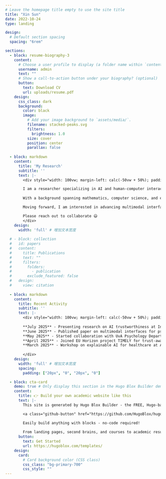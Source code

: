 ```yaml
---
# Leave the homepage title empty to use the site title
title: "Xin Sun"
date: 2022-10-24
type: landing

design:
  # Default section spacing
  spacing: "6rem"

sections:
  - block: resume-biography-3
    content:
      # Choose a user profile to display (a folder name within `content/authors/`)
      username: admin
      text: ""
      # Show a call-to-action button under your biography? (optional)
      button:
        text: Download CV
        url: uploads/resume.pdf
    design:
      css_class: dark
      background:
        color: black
        image:
          # Add your image background to `assets/media/`.
          filename: stacked-peaks.svg
          filters:
            brightness: 1.0
          size: cover
          position: center
          parallax: false
  
  - block: markdown
    content:
      title: 'My Research'
      subtitle: ''
      text: |-
        <div style="width: 100vw; margin-left: calc(-50vw + 50%); padding: 0 5vw; box-sizing: border-box; text-align: justify;">

        I am a researcher specializing in AI and human-computer interaction, focusing on the trustworthiness, controllability, and explainability of generative AI in applications such as psychotherapy, health intervention, and emotional companionship.
        
        With a background spanning mathematics, computer science, and experimental psychology, my work integrates generative AI, NLP, HCI, and multimodal user interfaces to enhance user trust and interaction quality in sensitive scenarios.

        Moving forward, I am interested in advancing multimodal interfaces or embodied intelligence and generative AI by developing adaptive models that integrate human cognition and emotions, delivering innovative and impactful solutions for health, learning, and psychotherapy.

        Please reach out to collaborate 😃
        </div>
    design:
      width: 'full' # 增加文本宽度
  
  # - block: collection
  #   id: papers
  #   content:
  #     title: Publications
  #     text: ""
  #     filters:
  #       folders:
  #         - publication
  #       exclude_featured: false
  #   design:
  #     view: citation
    
  - block: markdown
    content:
      title: Recent Activity
      subtitle: ''
      text: |-
        <div style="width: 100vw; margin-left: calc(-50vw + 50%); padding: 0 5vw; box-sizing: border-box;">
        
        **July 2025** - Presenting research on AI trustworthiness at International HCI Conference  
        **June 2025** - Published paper on multimodal interfaces for psychotherapy applications  
        **May 2025** - Started collaboration with UvA Psychology Department on emotional AI  
        **April 2025** - Joined EU Horizon project TIMELY for trust-aware AI systems  
        **March 2025** - Workshop on explainable AI for healthcare at Amsterdam AI Summit
        
        </div>
    design:
      width: 'full' # 增加文本宽度
      spacing:
        padding: ["20px", "0", "20px", "0"]

  - block: cta-card
    demo: true # Only display this section in the Hugo Blox Builder demo site
    content:
      title: 👉 Build your own academic website like this
      text: |-
        This site is generated by Hugo Blox Builder - the FREE, Hugo-based open source website builder trusted by 250,000+ academics like you.

        <a class="github-button" href="https://github.com/HugoBlox/hugo-blox-builder" data-color-scheme="no-preference: light; light: light; dark: dark;" data-icon="octicon-star" data-size="large" data-show-count="true" aria-label="Star HugoBlox/hugo-blox-builder on GitHub">Star</a>

        Easily build anything with blocks - no-code required!
        
        From landing pages, second brains, and courses to academic resumés, conferences, and tech blogs.
      button:
        text: Get Started
        url: https://hugoblox.com/templates/
    design:
      card:
        # Card background color (CSS class)
        css_class: "bg-primary-700"
        css_style: ""
---
```

